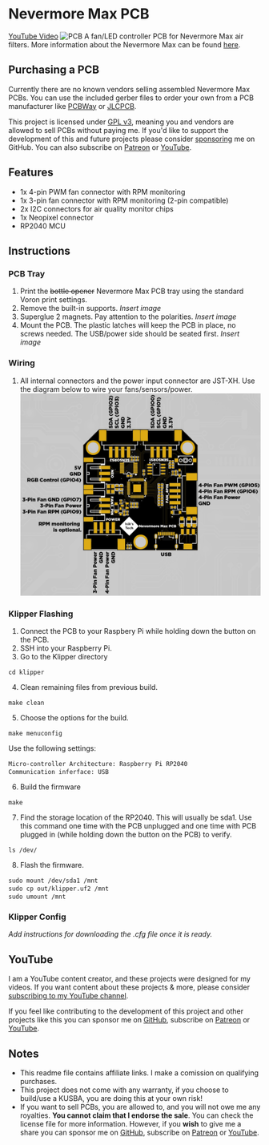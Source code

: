# Nevermore Max PCB
[YouTube Video](https://www.youtube.com/)
![PCB](./Images/PCB.jpg)
A fan/LED controller PCB for Nevermore Max air filters. More information about the Nevermore Max can be found [here](https://github.com/nevermore3d/Nevermore_Max).

## Purchasing a PCB
Currently there are no known vendors selling assembled Nevermore Max PCBs. You can use the included gerber files to order your own from a PCB manufacturer like [PCBWay](https://www.pcbway.com/setinvite.aspx?inviteid=374841) or [JLCPCB](https://jlcpcb.com/).

This project is licensed under [GPL v3](./LICENSE), meaning you and vendors are allowed to sell PCBs without paying me. If you'd like to support the development of this and future projects please consider [sponsoring](https://github.com/sponsors/xbst) me on GitHub. You can also subscribe on [Patreon](https://l.isiks.tech/patreon) or [YouTube](https://l.isiks.tech/member).

## Features
- 1x 4-pin PWM fan connector with RPM monitoring
- 1x 3-pin fan connector with RPM monitoring (2-pin compatible)
- 2x I2C connectors for air quality monitor chips
- 1x Neopixel connector
- RP2040 MCU

## Instructions
### PCB Tray
1. Print the ~~bottle opener~~ Nevermore Max PCB tray using the standard Voron print settings.
2. Remove the built-in supports.
*Insert image*
3. Superglue 2 magnets. Pay attention to the polarities.
*Insert image*
4. Mount the PCB. The plastic latches will keep the PCB in place, no screws needed. The USB/power side should be seated first.
*Insert image*
### Wiring
1. All internal connectors and the power input connector are JST-XH. Use the diagram below to wire your fans/sensors/power.
![Pinout](./Images/Pinout.png)
### Klipper Flashing
1. Connect the PCB to your Raspbery Pi while holding down the button on the PCB.
2. SSH into your Raspberry Pi.
3. Go to the Klipper directory
```
cd klipper
```
4. Clean remaining files from previous build.
```
make clean
```
5. Choose the options for the build.
```
make menuconfig
```
Use the following settings:
```
Micro-controller Architecture: Raspberry Pi RP2040
Communication inferface: USB
```
6. Build the firmware
```
make
```
7. Find the storage location of the RP2040. This will usually be sda1. Use this command one time with the PCB unplugged and one time with PCB plugged in (while holding down the button on the PCB) to verify.
```
ls /dev/
```
8. Flash the firmware.
```
sudo mount /dev/sda1 /mnt
sudo cp out/klipper.uf2 /mnt
sudo umount /mnt
```
### Klipper Config
*Add instructions for downloading the .cfg file once it is ready.*
## YouTube

I am a YouTube content creator, and these projects were designed for my videos. If you want content about these projects & more, please consider [subscribing to my YouTube channel](https://www.youtube.com/channel/UClAWYmCkHjsbaX9Wz1df2mg).
<br>

If you feel like contributing to the development of this project and other projects like this you can sponsor me on [GitHub](https://github.com/sponsors/xbst), subscribe on [Patreon](https://l.isiks.tech/patreon) or [YouTube](https://l.isiks.tech/member).

## Notes
- This readme file contains affiliate links. I make a comission on qualifying purchases.
- This project does not come with any warranty, if you choose to build/use a KUSBA, you are doing this at your own risk!
- If you want to sell PCBs, you are allowed to, and you will not owe me any royalties. **You cannot claim that I endorse the sale**. You can check the license file for more information. However, if you **wish** to give me a share you can sponsor me on [GitHub](https://github.com/sponsors/xbst), subscribe on [Patreon](https://l.isiks.tech/patreon) or [YouTube](https://l.isiks.tech/member).
